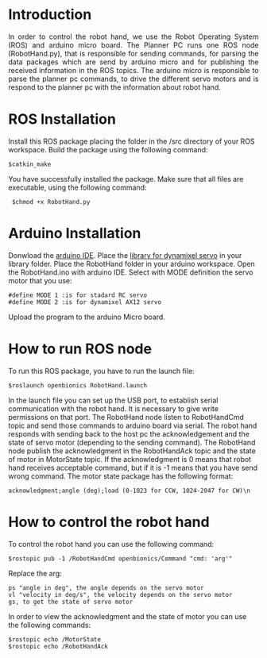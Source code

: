 # Introduction

<p style='text-align: justify;'>
In order to control the robot hand, we use the Robot Operating System (ROS) and arduino micro board.
The Planner PC runs one ROS node (RobotHand.py), that is responsible for sending commands, for parsing the data packages which are send by 
arduino micro and for publishing the received information in the ROS topics.
The arduino micro is responsible to parse the planner pc commands, to drive the different servo motors and is respond to the planner pc with
the information about robot hand.
</p>

# ROS Installation

Install this ROS package placing the folder in the /src directory of your ROS workspace. Build the package using the following command:

    $catkin_make

You have successfully installed the package. Make sure that all files are executable, using the following command:

     $chmod +x RobotHand.py

# Arduino Installation

Donwload the [arduino IDE](http://arduino.cc/en/main/software).
Place the [library for dynamixel servo](https://github.com/OpenBionics/Robot-Hands/tree/master/Software/Arduino/Libraries/DynamixelSerial) in 
your library folder. 
Place the RobotHand folder in your arduino workspace.
Open the RobotHand.ino with arduino IDE.
Select with MODE definition the servo motor that you use:

    #define MODE 1 :is for stadard RC servo
    #define MODE 2 :is for dynamixel AX12 servo

Upload the program to the arduino Micro board.

# How to run ROS node

To run this ROS package, you have to run the launch file:

    $roslaunch openbionics RobotHand.launch

In the launch file you can set up the USB port, to establish serial communication with the robot hand. It is necessary to give write permissions
on that port. The RobotHand node listen to RobotHandCmd topic and send those commands to arduino board via serial. The robot hand responds with 
sending back to the host pc the acknowledgement and the state of servo motor (depending to the sending command). The RobotHand node publish the 
acknowledgment in the RobotHandAck topic and the state of motor in MotorState topic.
If the acknowledgment is 0 means that robot hand receives acceptable command, but if it is -1 means that you have send wrong command. The motor 
state package has the following format:
    
    acknowledgment;angle (deg);load (0-1023 for CCW, 1024-2047 for CW)\n

# How to control the robot hand

To control the robot hand you can use the following command:

    $rostopic pub -1 /RobotHandCmd openbionics/Command "cmd: 'arg'" 

Replace the arg: 

    ps "angle in deg", the angle depends on the servo motor
    vl "velocity in deg/s", the velocity depends on the servo motor
    gs, to get the state of servo motor

In order to view the acknowledgment and the state of motor you can use the following commands:

	$rostopic echo /MotorState
	$rostopic echo /RobotHandAck
